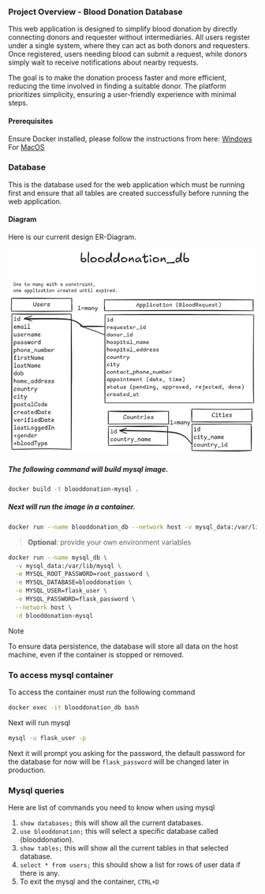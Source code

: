 ### Project Overview - Blood Donation Database

This web application is designed to simplify blood donation by directly connecting donors and requester without intermediaries. All users register under a single system, where they can act as both donors and requesters. Once registered, users needing blood can submit a request, while donors simply wait to receive notifications about nearby requests. 

The goal is to make the donation process faster and more efficient, reducing the time involved in finding a suitable donor. The platform prioritizes simplicity, ensuring a user-friendly experience with minimal steps.
#### Prerequisites
Ensure Docker installed, please follow the instructions from here: [Windows](https://docs.docker.com/desktop/setup/install/windows-install/) For [MacOS](https://docs.docker.com/desktop/setup/install/mac-install/)
### Database
This is the database used for the web application which must be running first and ensure that all tables are created successfully before running the web application.

#### Diagram
Here is our current design ER-Diagram.

![](Diagram/diagram.png)

##### The following command will build mysql image.
```bash
docker build -t blooddonation-mysql .
```
##### Next will run the image in a container.
```bash
docker run --name blooddonation_db --network host -v mysql_data:/var/lib/mysql -d blooddonation-mysql
```

>**Optional**: provide your own environment variables
```bash
docker run --name mysql_db \
  -v mysql_data:/var/lib/mysql \
  -e MYSQL_ROOT_PASSWORD=root_password \
  -e MYSQL_DATABASE=blooddonation \
  -e MYSQL_USER=flask_user \
  -e MYSQL_PASSWORD=flask_password \
  --network host \
  -d blooddonation-mysql
```

>[!NOTE]
>To ensure data persistence, the database will store all data on the host machine, even if the container is stopped or removed.

### To access mysql container
To access the container must run the following command

```bash
docker exec -it blooddonation_db bash
```

Next will run mysql

```bash
mysql -u flask_user -p
```

Next it will prompt you asking for the password, the default password for the database for now will be `flask_password` will be changed later in production.

### Mysql queries

Here are list of commands you need to know when using mysql

1. `show databases;` this will show all the current databases.
2. `use blooddonation;` this will select a specific database called (blooddonation).
3. `show tables;` this will show all the current tables in that selected database.
4. `select * from users;` this should show a list for rows of user data if there is any.
5. To exit the mysql and the container, `CTRL+D`
